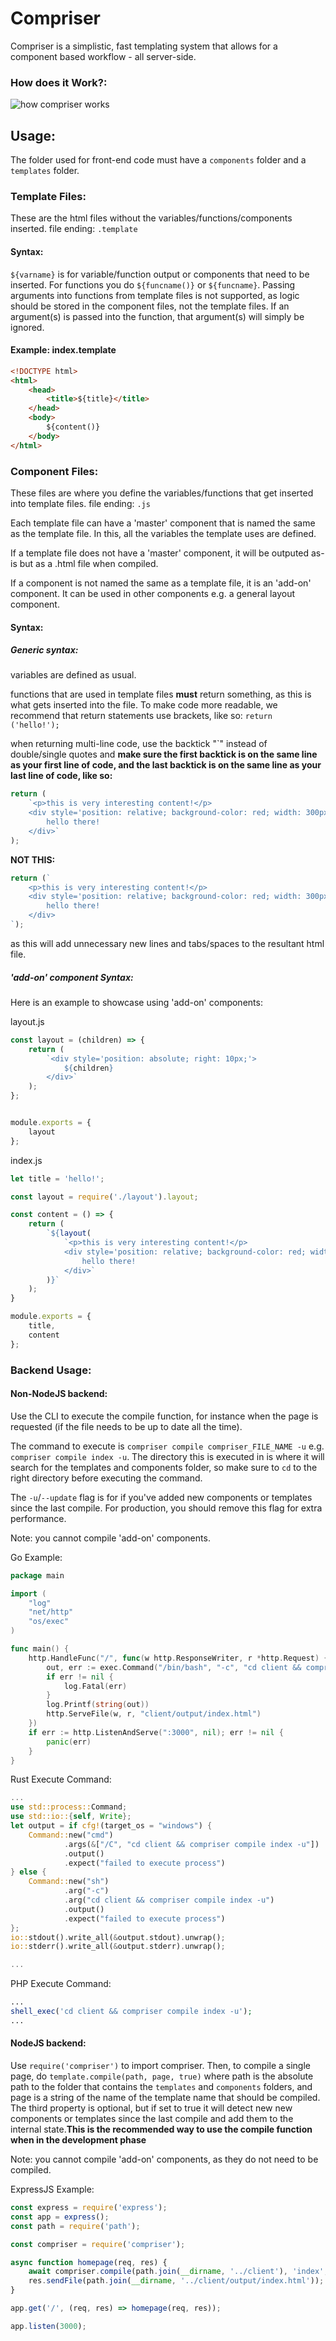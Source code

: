 # Compriser

Compriser is a simplistic, fast templating system that allows for a component based workflow - all server-side.


### How does it Work?:

![how compriser works](https://i.ibb.co/wchqtBk/compriser-howitworks.jpg)

## Usage:

The folder used for front-end code must have a `components` folder and a `templates` folder.

### Template Files:

These are the html files without the variables/functions/components inserted. file ending: `.template`

#### Syntax:

`${varname}` is for variable/function output or components that need to be inserted. For functions you do `${funcname()}` or `${funcname}`. Passing arguments into functions from template files is not supported, as logic should be stored in the component files, not the template files. If an argument(s) is passed into the function, that argument(s) will simply be ignored.

#### Example: index.template

```html
<!DOCTYPE html>
<html>
    <head>
        <title>${title}</title>
    </head>
    <body>
        ${content()}
    </body>
</html>
```

### Component Files:

These files are where you define the variables/functions that get inserted into template files. file ending: `.js`

Each template file can have a 'master' component that is named the same as the template file. In this, all the variables the template uses are defined.

If a template file does not have a 'master' component, it will be outputed as-is but as a .html file when compiled.

If a component is not named the same as a template file, it is an 'add-on' component. It can be used in other components e.g. a general layout component.

#### Syntax:

##### Generic syntax:

variables are defined as usual.

functions that are used in template files **must** return something, as this is what gets inserted into the file. To make code more readable, we recommend that return statements use brackets, like so: `return ('hello!');`

when returning multi-line code, use the backtick "\`" instead of double/single quotes and **make sure the first backtick is on the same line as your first line of code, and the last backtick is on the same line as your last line of code, like so:**

```js
return (
    `<p>this is very interesting content!</p>
    <div style='position: relative; background-color: red; width: 300px; height: 300px;'>
        hello there!
    </div>`
);
```

**NOT THIS:**

```js
return (`
    <p>this is very interesting content!</p>
    <div style='position: relative; background-color: red; width: 300px; height: 300px;'>
        hello there!
    </div>
`);
```

as this will add unnecessary new lines and tabs/spaces to the resultant html file.

##### 'add-on' component Syntax:

Here is an example to showcase using 'add-on' components:

layout.js
```js
const layout = (children) => {
    return (
        `<div style='position: absolute; right: 10px;'>
            ${children}
        </div>`
    );
};


module.exports = {
    layout
};
```
index.js
```js
let title = 'hello!';

const layout = require('./layout').layout;

const content = () => {
    return (
        `${layout(
            `<p>this is very interesting content!</p>
            <div style='position: relative; background-color: red; width: 300px; height: 300px;'>
                hello there!
            </div>`
        )}`
    );
}

module.exports = {
    title,
    content
};
```

### Backend Usage:

#### Non-NodeJS backend:

Use the CLI to execute the compile function, for instance when the page is requested (if the file needs to be up to date all the time).

The command to execute is `compriser compile compriser_FILE_NAME -u` e.g. `compriser compile index -u`. The directory this is executed in is where it will search for the templates and components folder, so make sure to `cd` to the right directory before executing the command.

The `-u`/`--update` flag is for if you've added new components or templates since the last compile. For production, you should remove this flag for extra performance.

Note: you cannot compile 'add-on' components.

Go Example:

```go
package main

import (
	"log"
	"net/http"
	"os/exec"
)

func main() {
	http.HandleFunc("/", func(w http.ResponseWriter, r *http.Request) {
		out, err := exec.Command("/bin/bash", "-c", "cd client && compriser compile index -u").Output();
		if err != nil {
			log.Fatal(err)
		}
		log.Printf(string(out))
        http.ServeFile(w, r, "client/output/index.html")
    })
	if err := http.ListenAndServe(":3000", nil); err != nil {
		panic(err)
	}
}
```

Rust Execute Command:

```rust
...
use std::process::Command;
use std::io::{self, Write};
let output = if cfg!(target_os = "windows") {
    Command::new("cmd")
            .args(&["/C", "cd client && compriser compile index -u"])
            .output()
            .expect("failed to execute process")
} else {
    Command::new("sh")
            .arg("-c")
            .arg("cd client && compriser compile index -u")
            .output()
            .expect("failed to execute process")
};
io::stdout().write_all(&output.stdout).unwrap();
io::stderr().write_all(&output.stderr).unwrap();

...
```

PHP Execute Command:

```php
...
shell_exec('cd client && compriser compile index -u');
...
```

#### NodeJS backend:

Use `require('compriser')` to import compriser. Then, to compile a single page, do `template.compile(path, page, true)` where path is the absolute path to the folder that contains the `templates` and `components` folders, and page is a string of the name of the template name that should be compiled. The third property is optional, but if set to true it will detect new new components or templates since the last compile and add them to the internal state.**This is the recommended way to use the compile function when in the development phase**

Note: you cannot compile 'add-on' components, as they do not need to be compiled.

ExpressJS Example:

```js
const express = require('express');
const app = express();
const path = require('path');

const compriser = require('compriser');

async function homepage(req, res) {
    await compriser.compile(path.join(__dirname, '../client'), 'index', true); //this will execute first, making sure the output index.html file exists so no errors occur on the first request.
    res.sendFile(path.join(__dirname, '../client/output/index.html'));
}

app.get('/', (req, res) => homepage(req, res));

app.listen(3000);
```